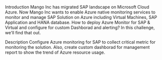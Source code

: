 Introduction
Mango Inc has migrated SAP landscape on Microsoft Cloud Azure. Now Mango Inc wants to enable Azure native monitoring services to monitor and manage SAP Solution on Azure including Virtual Machines, SAP Application and HANA database. How to deploy Azure Monitor for SAP & Virtual and configure for custom Dashborad and alerting? In this challenge, we'll find that out.

Description
Configure Azure monitoring for SAP to collect critical metric for monitoring the solution. Also, create custom dashborad for management report to show the trend of Azure resource usage.
